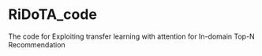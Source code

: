 # RiDoTA_code
The code for Exploiting transfer learning with attention for In-domain Top-N Recommendation
